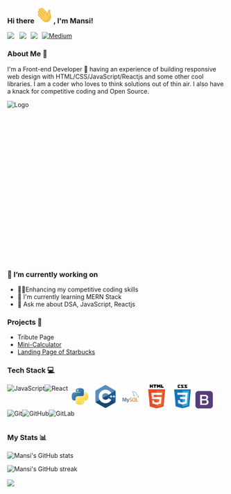 ### Hi there <img src="https://raw.githubusercontent.com/ABSphreak/ABSphreak/master/gifs/Hi.gif"  width="40" height="40">, I'm Mansi!



<a href="https://www.linkedin.com/in/mansi-singh-0153351aa/" target="_blank">
  <img  align="left" width="28px" src="https://cdn.pixabay.com/photo/2017/08/22/11/56/linked-in-2668700_1280.png" />
</a>

<a href="mansisinghsengar28@gmail.com">
  <img align="left" width="26px" src="https://logodownload.org/wp-content/uploads/2018/03/gmail-logo-16.png" />
</a>

<a href="https://www.codechef.com/users/mansee_28" target="_blank">
  <img align="left" width="26px" src="https://i.pinimg.com/originals/c5/d9/fc/c5d9fc1e18bcf039f464c2ab6cfb3eb6.jpg" />
</a>

<a href="https://leetcode.com/mansisingh2803/" target="_blank">
  <img alt="Medium" src="https://img.shields.io/badge/LeetCode-000000?style=for-the-badge&logo=LeetCode&logoColor=#d16c06" />
</a>







<!-- ![](https://komarev.com/ghpvc/?username=Saviour1001&style=flat-square) -->

### About Me 🚀
I'm a Front-end Developer 🚀 having an experience of building responsive web design with HTML/CSS/JavaScript/Reactjs and some other cool libraries. I am a coder who loves to think solutions out of thin air. I also have a knack for competitive coding and Open Source.

<img src="https://cdn.dribbble.com/users/1519660/screenshots/4536550/girl-_-laptop.gif" align="right" alt="Logo" width="520" height="390">


### 🔭 I’m currently working on

- 👨‍💻Enhancing my competitive coding skills
- 🌱 I'm currently learning MERN Stack
- 💬 Ask me about DSA, JavaScript, Reactjs

### Projects 🌱

- Tribute Page
- [Mini-Calculator](https://codepen.io/Mansee-28/pen/yLXRdyK)
- [Landing Page of Starbucks](https://mansisingh2803.github.io/Landing-Page/)		



### Tech Stack 💻

<img src="https://raw.githubusercontent.com/github/explore/80688e429a7d4ef2fca1e82350fe8e3517d3494d/topics/python/python.png" width="55" height="55" />  <img src="https://raw.githubusercontent.com/github/explore/80688e429a7d4ef2fca1e82350fe8e3517d3494d/topics/cpp/cpp.png" width="55" height="55" />     <img src="https://raw.githubusercontent.com/github/explore/80688e429a7d4ef2fca1e82350fe8e3517d3494d/topics/mysql/mysql.png" width="55" height="55" />   <img src="https://raw.githubusercontent.com/github/explore/80688e429a7d4ef2fca1e82350fe8e3517d3494d/topics/html/html.png" width="55" height="55" />   <img src="https://raw.githubusercontent.com/github/explore/80688e429a7d4ef2fca1e82350fe8e3517d3494d/topics/css/css.png" width="55" height="55" />    <img src="https://raw.githubusercontent.com/github/explore/80688e429a7d4ef2fca1e82350fe8e3517d3494d/topics/bootstrap/bootstrap.png" width="40" height="40" /> 
<img align="left" alt="JavaScript" src="https://img.shields.io/badge/javascript%20-%23323330.svg?&style=for-the-badge&logo=javascript&logoColor=%23F7DF1E"/><img align="left" alt="React" src="https://img.shields.io/badge/react%20-%2320232a.svg?&style=for-the-badge&logo=react&logoColor=%2361DAFB"/>
	<img align="left" alt="Git" src="https://img.shields.io/badge/git%20-%23F05033.svg?&style=for-the-badge&logo=git&logoColor=white"/>
    <img align="left" alt="GitHub" src="https://img.shields.io/badge/github%20-%23121011.svg?&style=for-the-badge&logo=github&logoColor=white"/>
    <img align="left" alt="GitLab" src="https://img.shields.io/badge/gitlab%20-%23181717.svg?&style=for-the-badge&logo=gitlab&logoColor=white"/>
    




<p>&nbsp;</p>

### My Stats  📊

![Mansi's GitHub stats](https://github-readme-stats.vercel.app/api?username=mansisingh2803&show_icons=true&theme=radical)

![Mansi's GitHub streak](https://github-readme-streak-stats.herokuapp.com/?user=mansisingh2803&theme=blue-green)

<a href="https://github.com/mansisingh2803/convoychat">
  <img align="center" src="https://github-readme-stats.vercel.app/api/top-langs/?username=mansisingh2803&layout=compact&theme=radical" />
</a


